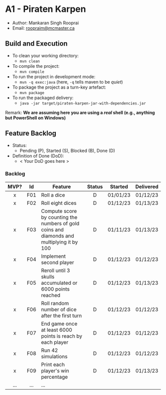 # A1 - Piraten Karpen

- Author: Mankaran Singh Rooprai
- Email: roopraim@mcmaster.ca

## Build and Execution

- To clean your working directory:
  - `mvn clean`
- To compile the project:
  - `mvn compile`
- To run the project in development mode:
  - `mvn -q exec:java` (here, `-q` tells maven to be _quiet_)
- To package the project as a turn-key artefact:
  - `mvn package`
- To run the packaged delivery:
  - `java -jar target/piraten-karpen-jar-with-dependencies.jar`

Remark: **We are assuming here you are using a _real_ shell (e.g., anything but PowerShell on Windows)**

## Feature Backlog

- Status:
  - Pending (P), Started (S), Blocked (B), Done (D)
- Definition of Done (DoD):
  - < Your DoD goes here >

### Backlog

| MVP? | Id  | Feature                                                                                    | Status | Started  | Delivered |
| :--: | :-: | ------------------------------------------------------------------------------------------ | :----: | :------: | :-------: |
|  x   | F01 | Roll a dice                                                                                |   D    | 01/01/23 | 01/12/23  |
|  x   | F02 | Roll eight dices                                                                           |   D    | 01/12/23 | 01/13/23  |
|  x   | F03 | Compute score by counting the numbers of gold coins and diamonds and multiplying it by 100 |   D    | 01/11/23 | 01/13/23  |
|  x   | F04 | Implement second player                                                                    |   D    | 01/12/23 | 01/12/23  |
|  x   | F05 | Reroll until 3 skulls accumulated or 6000 points reached                                   |   D    | 01/12/23 | 01/13/23  |
|  x   | F06 | Roll random number of dice after the first turn                                            |   D    | 01/12/23 | 01/12/23  |
|  x   | F07 | End game once at least 6000 points is reach by each player                                 |   D    | 01/12/23 | 01/12/23  |
|  x   | F08 | Run 42 simulations                                                                         |   D    | 01/12/23 | 01/12/23  |
|  x   | F09 | Print each player's win percentage                                                         |   D    | 01/12/23 | 01/13/23  |
| ...  | ... | ...                                                                                        |        |          |           |
